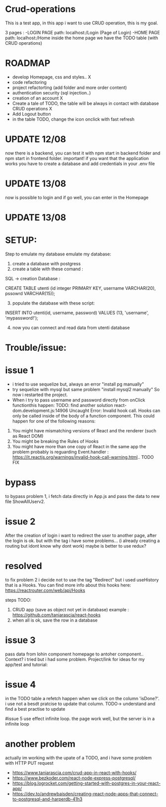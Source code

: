 
# Crud-operations
This is a test app, in this app i want to use CRUD operation, this is my goal.

3 pages :
-LOGIN PAGE path: localhost:<port>/Login (Page of Login)
-HOME PAGE path: localhost:<port>/Home 
inside the home page we have the TODO table (with CRUD operations)
# ROADMAP

- develop Homepage, css and styles.. X
- code refactoring
- project refactorting (add folder and more order content)
- authentication security (sql injection..)
- creation of an account X
- Create a tale of TODO, the table will be always in contact with database CRUD operations X
- Add Logout button
- in the table TODO, change the icon onclick with fast refresh

# UPDATE 12/08

now there is a backend, you can test it with npm start in backend folder
and npm start in frontend folder.
important! if you want that the application works you have to create a database and add credentials in your .env file

# UPDATE 13/08

now is possible to login and if  go well, you can enter in the Homepage

	
# UPDATE 13/08



# SETUP:

Step to emulate my database emulate my database:

1. create a database with postgress
2. create a table with these comand :

SQL -> creation Database :

CREATE TABLE utenti (id  integer PRIMARY KEY, username VARCHAR(20), pssowrd VARCHAR(15));

3. populate the database with these script:

INSERT INTO utenti(id, username, password)
	VALUES (13, 'username', 'mypassword!');
  
4. now you can connect and read data from utenti database



# Trouble/issue:

# issue 1
- i tried to use sequelize but, always an error "install pg manually"
- try sequelize with mysql but same problem "install mysql2 manually"
So now i restarted the project.
- When i try to pass username and password directly from onClick functionthis happen: 
TODO: find another solution
react-dom.development.js:14906 Uncaught Error: Invalid hook call. Hooks can only be called inside of the body of a function component. This could happen for one of the following reasons:
1. You might have mismatching versions of React and the renderer (such as React DOM)
2. You might be breaking the Rules of Hooks
3. You might have more than one copy of React in the same app
the problem probably is reguarding Event.handler : https://it.reactjs.org/warnings/invalid-hook-call-warning.html.. TODO FIX
# bypass

to bypass problem 1, i fetch data directly in App.js and pass the data to new file ShowAllUserv2.	


# issue 2

After the creation of login i want to redirect the user to another page, after the login is ok.
but with the tag <Redirect to="/..."/> i have some problems... (i already creating a routing but idont know why dont work)
maybe is better to use redux?

# resolved

to fix problem 2 i decide not to use  the tag "Redirect" but i used useHistory that is a Hooks.
You can find more info about this hooks here: https://reactrouter.com/web/api/Hooks


steps TODO:

1. CRUD app (save as object not yet in database) example : https://github.com/taniarascia/react-hooks
2. when all is ok, save the row in a database

# issue 3
pass data from lohin component homepage to antoher component..
Context? i tried but i had some problem.
Project/link for ideas for my app/test and tutorial:

# issue 4
in the TODO table a refetch happen when we click on the column 'isDone?'.
i use not a besdt pratcise to update that column.
TODO-> understand and find a best practise to update 
	
#issue 5
use effect infinite loop.
the page work well, but the server is in a infinite loop
# another problem

actually im working with the upate of a TODO, and i have some problem with HTTP PUT request

- https://www.taniarascia.com/crud-app-in-react-with-hooks/
- https://www.bezkoder.com/react-node-express-postgresql/
- https://blog.logrocket.com/getting-started-with-postgres-in-your-react-app/
- https://dev.to/andrewbaisden/creating-react-node-apps-that-connect-to-postgresql-and-harperdb-41h3
